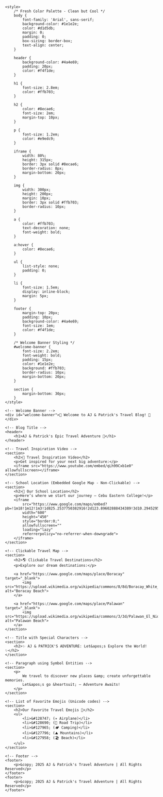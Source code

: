 <!DOCTYPE html>
<html lang="en">
<head>
    <meta charset="UTF-8">
    <meta name="viewport" content="width=device-width, initial-scale=1.0">
    <title>AJ & Patrick's Travel Blog 🌍✨</title>
    <link rel="icon" href="https://cdn-icons-png.flaticon.com/512/4763/4763981.png" type="image/x-icon">

    <style>
        /* Fresh Color Palette - Clean but Cool */
        body {
            font-family: 'Arial', sans-serif;
            background-color: #1e1e2e;
            color: #d1d5db;
            margin: 0;
            padding: 0;
            box-sizing: border-box;
            text-align: center;
        }

        header {
            background-color: #4a4e69;
            padding: 20px;
            color: #f4f1de;
        }

        h1 {
            font-size: 2.8em;
            color: #ffb703;
        }

        h2 {
            color: #8ecae6;
            font-size: 2em;
            margin-top: 10px;
        }

        p {
            font-size: 1.2em;
            color: #e9edc9;
        }

        iframe {
            width: 80%;
            height: 315px;
            border: 3px solid #8ecae6;
            border-radius: 8px;
            margin-bottom: 20px;
        }

        img {
            width: 300px;
            height: 200px;
            margin: 10px;
            border: 3px solid #ffb703;
            border-radius: 10px;
        }

        a {
            color: #ffb703;
            text-decoration: none;
            font-weight: bold;
        }

        a:hover {
            color: #8ecae6;
        }

        ul {
            list-style: none;
            padding: 0;
        }

        li {
            font-size: 1.5em;
            display: inline-block;
            margin: 5px;
        }

        footer {
            margin-top: 20px;
            padding: 10px;
            background-color: #4a4e69;
            font-size: 1em;
            color: #f4f1de;
        }

        /* Welcome Banner Styling */
        #welcome-banner {
            font-size: 2.2em;
            font-weight: bold;
            padding: 15px;
            color: #1e1e2e;
            background: #ffb703;
            border-radius: 10px;
            margin-bottom: 20px;
        }

        section {
            margin-bottom: 30px;
        }
    </style>
</head>

<body>

    <!-- Welcome Banner -->
    <div id="welcome-banner">🌟 Welcome to AJ & Patrick's Travel Blog! 🌟</div>

    <!-- Blog Title -->
    <header>
        <h1>AJ & Patrick's Epic Travel Adventure 🚀</h1>
    </header>

    <!-- Travel Inspiration Video -->
    <section>
        <h2>🎥 Travel Inspiration Video</h2>
        <p>Get inspired for your next big adventure:</p>
        <iframe src="https://www.youtube.com/embed/qLh99Cxb1e0" allowfullscreen></iframe>
    </section>

    <!-- School Location (Embedded Google Map - Non-Clickable) -->
    <section>
        <h2>📍 Our School Location</h2>
        <p>Here’s where we start our journey — Cebu Eastern College!</p>
        <iframe 
            src="https://www.google.com/maps/embed?pb=!1m18!1m12!1m3!1d825.2537750382916!2d123.89602888434389!3d10.294529563842085!2m3!1f0!2f0!3f0!3m2!1i1024!2i768!4f13.1!3m3!1m2!1s0x33a99bfcc60d650d%3A0x5ee73506c68dd233!2sCebu%20Eastern%20College%20Cebu%20city!5e0!3m2!1sen!2sph!4v1741792711133!5m2!1sen!2sph" 
            width="600" 
            height="450" 
            style="border:0;" 
            allowfullscreen="" 
            loading="lazy" 
            referrerpolicy="no-referrer-when-downgrade">
        </iframe>
    </section>

    <!-- Clickable Travel Map -->
    <section>
        <h2>🌎 Clickable Travel Destinations</h2>
        <p>Explore our dream destinations:</p>

        <a href="https://www.google.com/maps/place/Boracay" target="_blank">
            <img src="https://upload.wikimedia.org/wikipedia/commons/8/8d/Boracay_White_Beach_Panorama.jpg" alt="Boracay Beach">
        </a>

        <a href="https://www.google.com/maps/place/Palawan" target="_blank">
            <img src="https://upload.wikimedia.org/wikipedia/commons/3/3d/Palawan_El_Nido_Beach.jpg" alt="Palawan Beach">
        </a>
    </section>

    <!-- Title with Special Characters -->
    <section>
        <h2>✨ AJ & PATRICK'S ADVENTURE: Let&apos;s Explore the World! ✨</h2>
    </section>

    <!-- Paragraph using Symbol Entities -->
    <section>
        <p>
            We travel to discover new places &amp; create unforgettable memories.  
            Let&apos;s go &heartsuit; — Adventure Awaits!
        </p>
    </section>

    <!-- List of Favorite Emojis (Unicode codes) -->
    <section>
        <h2>Our Favorite Travel Emojis 🌟</h2>
        <ul>
            <li>&#128747; (✈️ Airplane)</li>
            <li>&#128690; (🚙 Road Trip)</li>
            <li>&#127965; (🏕️ Camping)</li>
            <li>&#127796; (⛰️ Mountains)</li>
            <li>&#127958; (🏖️ Beach)</li>
        </ul>
    </section>

    <!-- Footer -->
    <footer>
        <p>&copy; 2025 AJ & Patrick's Travel Adventure | All Rights Reserved</p>
    </footer>
    <footer>
        <p>&copy; 2025 AJ & Patrick's Travel Adventure | All Rights Reserved</p>
    </footer>


</body>
</html>
